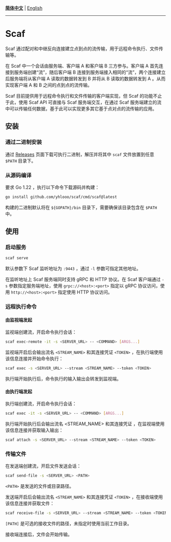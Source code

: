 **[简体中文](README_CN.md)** | [English](README.md)

---

# Scaf

Scaf 通过配对和中继反向连接建立点到点的流传输，用于远程命令执行、文件传输等。

在 Scaf 中一个会话由服务端、客户端 A 和客户端 B 三方参与。客户端 A 首先连接到服务端创建“流”，随后客户端 B 连接到服务端接入相同的“流”，两个连接建立后服务端将从客户端 A 读取的数据转发到 B 并将从 B 读取的数据转发到 A 。从而实现客户端 A 和 B 之间的点到点的流传输。

Scaf 目前提供用于远程命令执行和文件传输的客户端实现，但 Scaf 的功能不止于此，使用 Scaf API 可直接与 Scaf 服务端交互，在通过 Scaf 服务端建立的流中可以传输任何数据，基于此可以实现更多其它基于点对点的流传输的应用。

## 安装

### 通过二进制安装

通过 [Releases](https://github.com/yhlooo/scaf/releases) 页面下载可执行二进制，解压并将其中 `scaf` 文件放置到任意 `$PATH` 目录下。

### 从源码编译

要求 Go 1.22 ，执行以下命令下载源码并构建：

```bash
go install github.com/yhlooo/scaf/cmd/scaf@latest
```

构建的二进制默认将在 `${GOPATH}/bin` 目录下，需要确保该目录包含在 `$PATH` 中。

## 使用

### 启动服务

```bash
scaf serve
```

默认参数下 Scaf 监听地址为 `:9443` ，通过 `-l` 参数可指定其他地址。

在监听地址上 Scaf 服务端同时支持 gRPC 和 HTTP 协议。在 Scaf 客户端通过 `-s` 参数指定服务端地址，使用 `grpc://<host>:<port>` 指定以 gRPC 协议访问，使用 `http://<host>:<port>` 指定使用 HTTP 协议访问。  

### 远程执行命令

#### 由监视端发起

监视端创建流，开启命令执行会话：

```bash
scaf exec-remote -it -s <SERVER_URL> -- <COMMAND> [ARGS...]
```

监视端开启后会输出流名 `<STREAM_NAME>` 和其连接凭证 `<TOKEN>` ，在执行端使用该信息连接并开始命令执行：

```bash
scaf exec -s <SERVER_URL> --stream <STREAM_NAME> --token <TOKEN>
```

执行端开始执行后，命令执行的输入输出会转发到监视端。

#### 由执行端发起

执行端创建流，开启命令执行会话：

```bash
scaf exec -it -s <SERVER_URL> -- <COMMAND> [ARGS...]
```

执行端开始执行后会输出流名 <STREAM_NAME> 和其连接凭证 <TOKEN> ，在监视端使用该信息连接并获取输入输出：

```bash
scaf attach -s <SERVER_URL> --stream <STREAM_NAME> --token <TOKEN>
```

### 传输文件

在发送端创建流，开启文件发送会话：

```bash
scaf send-file -s <SERVER_URL> <PATH>
```

`<PATH>` 是发送的文件或目录路径。

发送端开启后会输出流名 `<STREAM_NAME>` 和其连接凭证 `<TOKEN>` ，在接收端使用该信息连接并获取文件：

```bash
scaf receive-file -s <SERVER_URL> --stream <STREAM_NAME> --token <TOKEN> [PATH]
```

`[PATH]` 是可选的接收文件的路径，未指定时使用当前工作目录。

接收端连接后，文件会开始传输。
